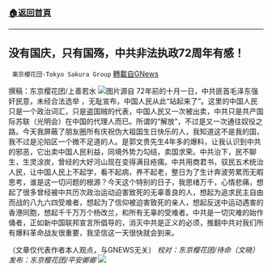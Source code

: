 ###  [:house:返回首頁](https://github.com/ourhimalayas/txt)
---


## 没有国庆，只有国殇，中共非法执政72周年有感！
` 東京櫻花団-Tokyo Sakura Group` [轉載自GNews](https://gnews.org/zh-hans/1567250/)

撰稿：东京樱花团/上善若水
![](https://assets.gnews.org/wp-content/uploads/2021/10/image-16.png)图片源自
72年前的十月一日，中共匪首毛泽东强奸民意，未经合法选举 ，无耻宣布，中国人民从此“站起来了”。这里的中国人民只是一个政治词汇，只是盗国贼的代表，中国人民又一次被出卖，中共只是共产国际苏联（光明会）在中国的代理人而已。所谓的“解放”，不过是又一次通往奴役之路。今天我屏蔽了朋友圈所有庆祝伪大祖国生日快乐的人，我知道这不是我的国，我不过是沦陷区一个微不足道的人。是郭文贵先生4年多的爆料，让我认识到中共的邪恶，它出卖中国人民利益，同境外势力勾结，卖国求荣。中共治下，民不聊生，生灵涂炭，曾经的大好河山现在变得满目疮痍。中共用商君书，驭民五术统治人民，让中国人民上不起学，看不起病，养不起老，整日为了生计奔波劳累而无暇思考，谁是这一切问题的根源？今天这个特别的日子，我思绪万千，心情悲痛，想起了很多曾经被中共历次政治运动迫害致死的无辜善良的人，想起为追求民主自由而战的八九六四受难者，想起为了信仰被迫害致死的亲人，想起反送中运动遇害的香港同胞，想起千千万万个杨改兰，和所有无辜的受难者。中共是一切灾难的始作俑者，正如新中国联邦宣言所倡导的，消灭中共是正义的必须，推翻中共对我们所有爆料革命战友很重要，我坚信这一天很快就会到来。

（文章仅代表作者本人观点，与GNEWS无关）
*校对：东京樱花团/待命（文晓）
发布：东京樱花团/平安卿卿*
![](https://assets.gnews.org/wp-content/uploads/2021/08/image0-1-36.jpg)

